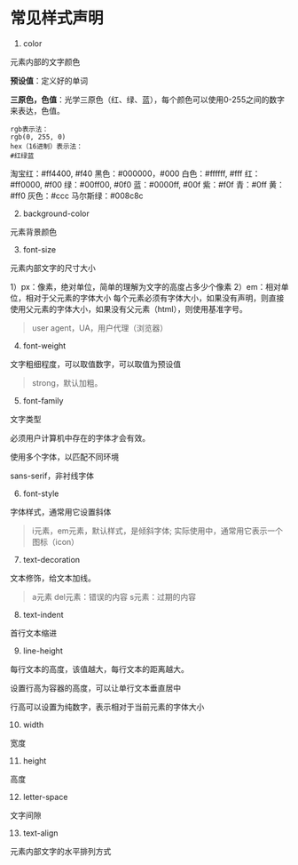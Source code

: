 
# 常见样式声明

1. color

元素内部的文字颜色

**预设值**：定义好的单词

**三原色，色值**：光学三原色（红、绿、蓝），每个颜色可以使用0-255之间的数字来表达，色值。

```
rgb表示法：
rgb(0, 255, 0)
hex（16进制）表示法：
#红绿蓝
```

淘宝红：#ff4400, #f40
黑色：#000000，#000
白色：#ffffff, #fff
红：#ff0000, #f00
绿：#00ff00, #0f0
蓝：#0000ff, #00f
紫：#f0f
青：#0ff
黄：#ff0
灰色：#ccc
马尔斯绿：#008c8c

2. background-color

元素背景颜色

3. font-size

元素内部文字的尺寸大小

1）px：像素，绝对单位，简单的理解为文字的高度占多少个像素
2）em：相对单位，相对于父元素的字体大小
每个元素必须有字体大小，如果没有声明，则直接使用父元素的字体大小，如果没有父元素（html），则使用基准字号。

> user agent，UA，用户代理（浏览器）

4. font-weight

文字粗细程度，可以取值数字，可以取值为预设值

> strong，默认加粗。

5. font-family

文字类型

必须用户计算机中存在的字体才会有效。

使用多个字体，以匹配不同环境

sans-serif，非衬线字体
   
6. font-style

字体样式，通常用它设置斜体

> i元素，em元素，默认样式，是倾斜字体; 实际使用中，通常用它表示一个图标（icon）
   
7. text-decoration

文本修饰，给文本加线。

> a元素
> del元素：错误的内容
> s元素：过期的内容

8. text-indent

首行文本缩进

9.  line-height

每行文本的高度，该值越大，每行文本的距离越大。

设置行高为容器的高度，可以让单行文本垂直居中

行高可以设置为纯数字，表示相对于当前元素的字体大小

10.  width

宽度

11.  height

高度

12.  letter-space

文字间隙

13. text-align

元素内部文字的水平排列方式